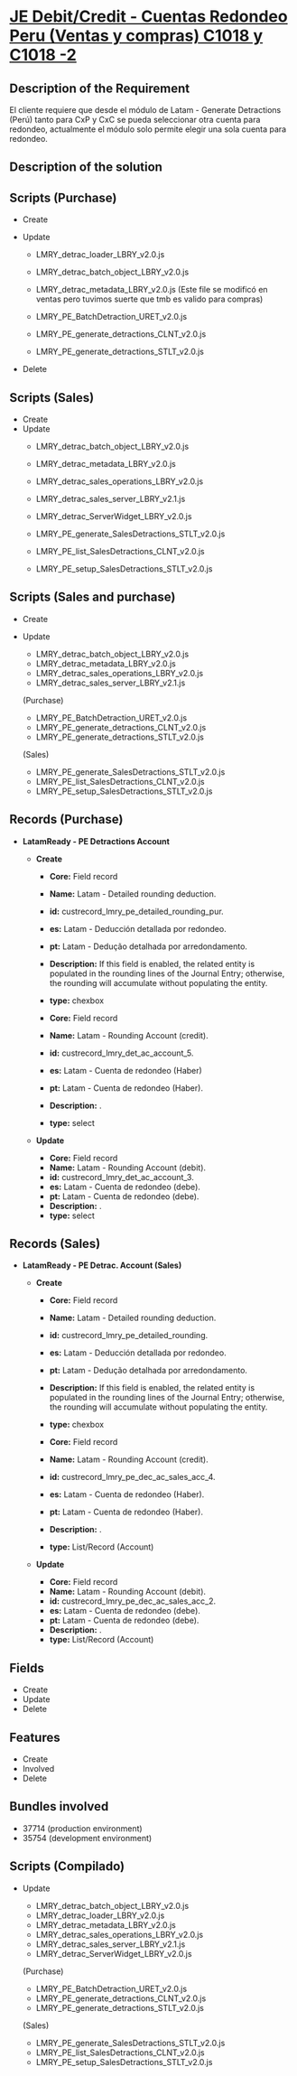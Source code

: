 # [JE Debit/Credit - Cuentas Redondeo Peru (Ventas y compras) C1018 y C1018 -2](https://docs.google.com/document/d/1KGKd3uSz04AfABCBtdibHk2JdjK8XxuGntnsatZLq7c/edit#heading=h.1mllta7bdj39)


## Description of the Requirement

El cliente requiere que desde el módulo de Latam - Generate Detractions (Perú) tanto para CxP y CxC se pueda seleccionar otra cuenta para redondeo, actualmente el módulo solo permite elegir una sola cuenta para redondeo.

## Description of the solution


## Scripts (Purchase)
+ Create
+ Update
    + LMRY_detrac_loader_LBRY_v2.0.js
    + LMRY_detrac_batch_object_LBRY_v2.0.js 
    + LMRY_detrac_metadata_LBRY_v2.0.js (Este file se modificó en ventas pero tuvimos suerte que tmb es valido para compras)


    + LMRY_PE_BatchDetraction_URET_v2.0.js
    + LMRY_PE_generate_detractions_CLNT_v2.0.js
    + LMRY_PE_generate_detractions_STLT_v2.0.js
    

+ Delete


## Scripts (Sales)
+ Create
+ Update
    + LMRY_detrac_batch_object_LBRY_v2.0.js
    + LMRY_detrac_metadata_LBRY_v2.0.js
    + LMRY_detrac_sales_operations_LBRY_v2.0.js
    + LMRY_detrac_sales_server_LBRY_v2.1.js
    + LMRY_detrac_ServerWidget_LBRY_v2.0.js

    + LMRY_PE_generate_SalesDetractions_STLT_v2.0.js
    + LMRY_PE_list_SalesDetractions_CLNT_v2.0.js
    + LMRY_PE_setup_SalesDetractions_STLT_v2.0.js

## Scripts (Sales and purchase)
+ Create
+ Update
    + LMRY_detrac_batch_object_LBRY_v2.0.js
    + LMRY_detrac_metadata_LBRY_v2.0.js
    + LMRY_detrac_sales_operations_LBRY_v2.0.js
    + LMRY_detrac_sales_server_LBRY_v2.1.js

    (Purchase)
    + LMRY_PE_BatchDetraction_URET_v2.0.js
    + LMRY_PE_generate_detractions_CLNT_v2.0.js
    + LMRY_PE_generate_detractions_STLT_v2.0.js

    (Sales)
    + LMRY_PE_generate_SalesDetractions_STLT_v2.0.js
    + LMRY_PE_list_SalesDetractions_CLNT_v2.0.js
    + LMRY_PE_setup_SalesDetractions_STLT_v2.0.js
    
## Records (Purchase)

+ **LatamReady - PE Detractions Account**
    + **Create** 
        + **Core:** Field record
        + **Name:** Latam - Detailed rounding deduction.
        + **id:** custrecord_lmry_pe_detailed_rounding_pur.
        + **es:** Latam - Deducción detallada por redondeo.
        + **pt:** Latam - Dedução detalhada por arredondamento.
        + **Description:** If this field is enabled, the related entity is populated in the rounding lines of the Journal Entry; otherwise, the rounding will accumulate without populating the entity.
        + **type:** chexbox
 

        + **Core:** Field record
        + **Name:** Latam - Rounding Account (credit).
        + **id:** custrecord_lmry_det_ac_account_5.
        + **es:** Latam - Cuenta de redondeo (Haber)
        + **pt:** Latam - Cuenta de redondeo (Haber).
        + **Description:** .
        + **type:** select

        
    + **Update**
        + **Core:** Field record
        + **Name:** Latam - Rounding Account (debit).
        + **id:** custrecord_lmry_det_ac_account_3.
        + **es:** Latam - Cuenta de redondeo (debe).
        + **pt:** Latam - Cuenta de redondeo (debe).
        + **Description:** .
        + **type:** select

## Records (Sales)

+ **LatamReady - PE Detrac. Account (Sales)**
    
    + **Create** 

        + **Core:** Field record
        + **Name:** Latam - Detailed rounding deduction.
        + **id:** custrecord_lmry_pe_detailed_rounding.
        + **es:** Latam - Deducción detallada por redondeo.
        + **pt:** Latam - Dedução detalhada por arredondamento.
        + **Description:** If this field is enabled, the related entity is populated in the rounding lines of the Journal Entry; otherwise, the rounding will accumulate without populating the entity.
        + **type:** chexbox


        + **Core:** Field record
        + **Name:** Latam - Rounding Account (credit).
        + **id:** custrecord_lmry_pe_dec_ac_sales_acc_4.
        + **es:** Latam - Cuenta de redondeo (Haber).
        + **pt:** Latam - Cuenta de redondeo (Haber).
        + **Description:** .
        + **type:** List/Record (Account)

        
    + **Update**
        + **Core:** Field record
        + **Name:** Latam - Rounding Account (debit).
        + **id:** custrecord_lmry_pe_dec_ac_sales_acc_2.
        + **es:** Latam - Cuenta de redondeo (debe).
        + **pt:** Latam - Cuenta de redondeo (debe).
        + **Description:** .
        + **type:** List/Record (Account)
## Fields
+ Create
+ Update 
+ Delete

## Features
+ Create
+ Involved
+ Delete

## Bundles involved
+ 37714 (production environment)
+ 35754 (development environment)


## Scripts (Compilado)

+ Update
    + LMRY_detrac_batch_object_LBRY_v2.0.js
    + LMRY_detrac_loader_LBRY_v2.0.js
    + LMRY_detrac_metadata_LBRY_v2.0.js
    + LMRY_detrac_sales_operations_LBRY_v2.0.js
    + LMRY_detrac_sales_server_LBRY_v2.1.js
    + LMRY_detrac_ServerWidget_LBRY_v2.0.js

    (Purchase)
    + LMRY_PE_BatchDetraction_URET_v2.0.js
    + LMRY_PE_generate_detractions_CLNT_v2.0.js
    + LMRY_PE_generate_detractions_STLT_v2.0.js

    (Sales)
    + LMRY_PE_generate_SalesDetractions_STLT_v2.0.js
    + LMRY_PE_list_SalesDetractions_CLNT_v2.0.js
    + LMRY_PE_setup_SalesDetractions_STLT_v2.0.js























